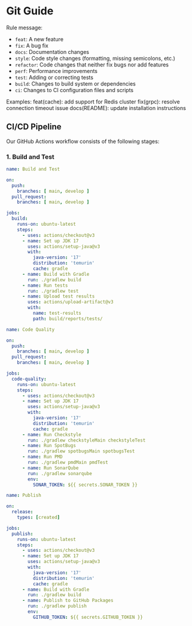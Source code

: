 # Git Guide
Rule message:
- `feat`: A new feature
- `fix`: A bug fix
- `docs`: Documentation changes
- `style`: Code style changes (formatting, missing semicolons, etc.)
- `refactor`: Code changes that neither fix bugs nor add features
- `perf`: Performance improvements
- `test`: Adding or correcting tests
- `build`: Changes to build system or dependencies
- `ci`: Changes to CI configuration files and scripts

Examples:
feat(cache): add support for Redis cluster
fix(grpc): resolve connection timeout issue
docs(README): update installation instructions


## CI/CD Pipeline

Our GitHub Actions workflow consists of the following stages:

### 1. Build and Test

```yaml
name: Build and Test

on:
  push:
    branches: [ main, develop ]
  pull_request:
    branches: [ main, develop ]

jobs:
  build:
    runs-on: ubuntu-latest
    steps:
      - uses: actions/checkout@v3
      - name: Set up JDK 17
        uses: actions/setup-java@v3
        with:
          java-version: '17'
          distribution: 'temurin'
          cache: gradle
      - name: Build with Gradle
        run: ./gradlew build
      - name: Run tests
        run: ./gradlew test
      - name: Upload test results
        uses: actions/upload-artifact@v3
        with:
          name: test-results
          path: build/reports/tests/
```

```yaml
name: Code Quality

on:
  push:
    branches: [ main, develop ]
  pull_request:
    branches: [ main, develop ]

jobs:
  code-quality:
    runs-on: ubuntu-latest
    steps:
      - uses: actions/checkout@v3
      - name: Set up JDK 17
        uses: actions/setup-java@v3
        with:
          java-version: '17'
          distribution: 'temurin'
          cache: gradle
      - name: Run Checkstyle
        run: ./gradlew checkstyleMain checkstyleTest
      - name: Run SpotBugs
        run: ./gradlew spotbugsMain spotbugsTest
      - name: Run PMD
        run: ./gradlew pmdMain pmdTest
      - name: Run SonarQube
        run: ./gradlew sonarqube
        env:
          SONAR_TOKEN: ${{ secrets.SONAR_TOKEN }}
```

```yaml
name: Publish

on:
  release:
    types: [created]

jobs:
  publish:
    runs-on: ubuntu-latest
    steps:
      - uses: actions/checkout@v3
      - name: Set up JDK 17
        uses: actions/setup-java@v3
        with:
          java-version: '17'
          distribution: 'temurin'
          cache: gradle
      - name: Build with Gradle
        run: ./gradlew build
      - name: Publish to GitHub Packages
        run: ./gradlew publish
        env:
          GITHUB_TOKEN: ${{ secrets.GITHUB_TOKEN }}
```